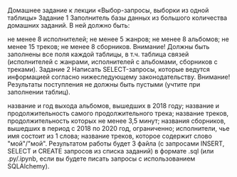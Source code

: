Домашнее задание к лекции «Выбор-запросы, выборки из одной таблицы»
Задание 1
Заполнитель базы данных из большого количества домашних заданий. В ней должно быть:

не менее 8 исполнителей;
не менее 5 жанров;
не менее 8 альбомов;
не менее 15 треков;
не менее 8 сборников.
Внимание! Должны быть заполнены все поля каждой таблицы, в т.ч. таблица связей (исполнителей с жанрами, исполнителей с альбомами, сборников с треками).
Задание 2
Написать SELECT-запросы, которые ведутся информацией согласно нижеследующему законодательству.
Внимание! Результаты поступления не должны быть пустыми (учтите при заполнении таблиц).

название и год выхода альбомов, вышедших в 2018 году;
название и продолжительность самого продолжительного трека;
название треков, продолжительность которых не менее 3,5 минут;
названия сборников, вышедших в период с 2018 по 2020 год, ограниченно;
исполнители, чье имя состоит из 1 слова;
название треков, которое содержит слово "мой"/"мой".
Результатом работы будет 3 файла (с запросами INSERT, SELECT и CREATE запросов из списка заданий) в формате .sql (или .py/.ipynb, если вы будете писать запросы с использованием SQLAlchemy).